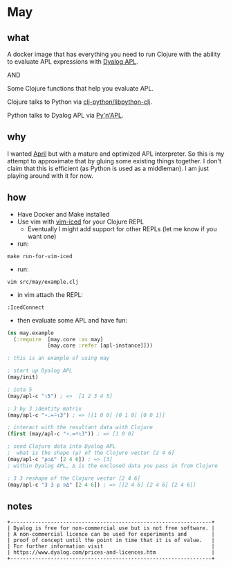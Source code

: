 # May

## what

A docker image that has everything you need to run Clojure with the ability to evaluate APL expressions with [Dyalog APL](https://www.dyalog.com/).

AND

Some Clojure functions that help you evaluate APL.

Clojure talks to Python via [clj-python/libpython-clj](https://github.com/clj-python/libpython-clj).

Python talks to Dyalog APL via [Py'n'APL](https://github.com/Dyalog/pynapl).

## why

I wanted [April](https://github.com/phantomics/april) but with a mature and optimized APL interpreter.
So this is my attempt to approximate that by gluing some existing things together.
I don't claim that this is efficient (as Python is used as a middleman).
I am just playing around with it for now.

## how

- Have Docker and Make installed
- Use vim with [vim-iced](https://github.com/liquidz/vim-iced) for your Clojure REPL
    - Eventually I might add support for other REPLs (let me know if you want one)
- run:

`make run-for-vim-iced`

- run:

`vim src/may/example.clj`

- in vim attach the REPL:

`:IcedConnect`

- then evaluate some APL and have fun:

```clojure
(ns may.example
  (:require  [may.core :as may]
             [may.core :refer [apl-instance]]))

; this is an example of using may

; start up Dyalog APL
(may/init)

; iota 5
(may/apl-c "⍳5") ; =>  [1 2 3 4 5]

; 3 by 3 identity matrix
(may/apl-c "∘.=⍨⍳3") ; => [[1 0 0] [0 1 0] [0 0 1]]

; interact with the resultant data with Clojure
(first (may/apl-c "∘.=⍨⍳3")) ; => [1 0 0]

; send Clojure data into Dyalog APL 
;  what is the shape (⍴) of the Clojure vector [2 4 6]
(may/apl-c "⍴⊃∆" [2 4 6]) ; => [3]
; within Dyalog APL, ∆ is the enclosed data you pass in from Clojure

; 3 3 reshape of the Clojure vector [2 4 6]
(may/apl-c "3 3 ⍴ ⊃∆" [2 4 6]) ; => [[2 4 6] [2 4 6] [2 4 6]]
```


## notes

```
+-----------------------------------------------------------------+
| Dyalog is free for non-commercial use but is not free software. |
| A non-commercial licence can be used for experiments and        |
| proof of concept until the point in time that it is of value.   |
| For further information visit                                   |
| https://www.dyalog.com/prices-and-licences.htm                  |
+-----------------------------------------------------------------+
```
